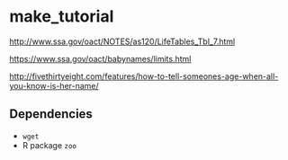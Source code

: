 # make_tutorial

http://www.ssa.gov/oact/NOTES/as120/LifeTables_Tbl_7.html

https://www.ssa.gov/oact/babynames/limits.html

http://fivethirtyeight.com/features/how-to-tell-someones-age-when-all-you-know-is-her-name/


## Dependencies

* `wget`
* R package `zoo` 
